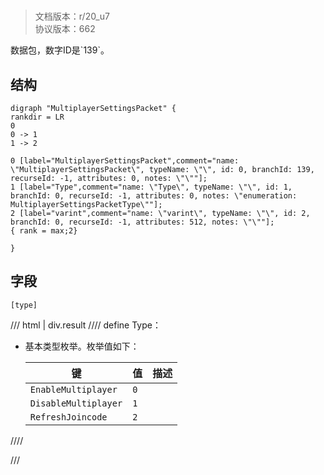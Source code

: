 # <!-- md:samp MultiplayerSettingsPacket -->

> 文档版本：r/20_u7<br/>协议版本：662

<!-- md:samp MultiplayerSettingsPacket -->数据包，数字ID是`139`。

## 结构

```viz
digraph "MultiplayerSettingsPacket" {
rankdir = LR
0
0 -> 1
1 -> 2

0 [label="MultiplayerSettingsPacket",comment="name: \"MultiplayerSettingsPacket\", typeName: \"\", id: 0, branchId: 139, recurseId: -1, attributes: 0, notes: \"\""];
1 [label="Type",comment="name: \"Type\", typeName: \"\", id: 1, branchId: 0, recurseId: -1, attributes: 0, notes: \"enumeration: MultiplayerSettingsPacketType\""];
2 [label="varint",comment="name: \"varint\", typeName: \"\", id: 2, branchId: 0, recurseId: -1, attributes: 512, notes: \"\""];
{ rank = max;2}

}

```

## 字段

```title='MultiplayerSettingsPacket'
[type]
```

/// html | div.result
//// define
Type：<!-- md:samp varint -->

- 基本类型枚举。枚举值如下：

  |键|值|描述|
  |---|---|---|
  |`EnableMultiplayer`|`0`||
  |`DisableMultiplayer`|`1`||
  |`RefreshJoincode`|`2`||



////

///

